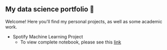 ## My data science portfolio 🌟

Welcome! Here you'll find my personal projects, as well as some academic work.

- Spotify Machine Learning Project
  - To view complete notebook, please see this [link](https://nbviewer.org/github/rachel-kwan/data-science-portfolio/blob/main/Spotify%20Machine%20Learning%20Project/spotify_project.ipynb)
